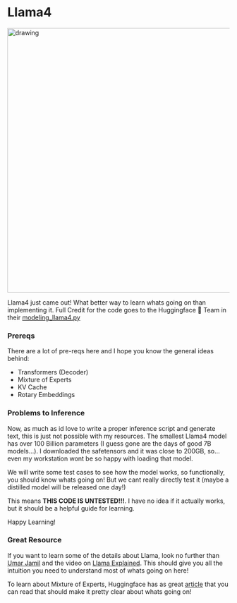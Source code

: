 
# Llama4

<img src="https://github.com/priyammaz/PyTorch-Adventures/blob/main/src/visuals/llama4.png?raw=true" alt="drawing" width="600"/>

Llama4 just came out! What better way to learn whats going on than implementing it. Full Credit for the code goes to the Huggingface 🤗 Team in their [modeling_llama4.py](https://github.com/huggingface/transformers/blob/d1b92369ca193da49f9f7ecd01b08ece45c2c9aa/src/transformers/models/llama4/modeling_llama4.py#L1766)

### Prereqs

There are a lot of pre-reqs here and I hope you know the general ideas behind:

- Transformers (Decoder)
- Mixture of Experts
- KV Cache
- Rotary Embeddings

### Problems to Inference

Now, as much as id love to write a proper inference script and generate text, this is just not possible with my resources. The smallest Llama4 model has over 100 Billion parameters (I guess gone are the days of good 7B models...). I downloaded the safetensors and it was close to 200GB, so... even my workstation wont be so happy with loading that model.

We will write some test cases to see how the model works, so functionally, you should know whats going on! But we cant really directly test it (maybe a distilled model will be released one day!)

This means **THIS CODE IS UNTESTED!!!**. I have no idea if it actually works, but it should be a helpful guide for learning.

Happy Learning!

### Great Resource

If you want to learn some of the details about Llama, look no further than [Umar Jamil](https://www.youtube.com/@umarjamilai) and the video on [Llama Explained](https://www.youtube.com/watch?v=Mn_9W1nCFLo). This should give you all the intuition you need to understand most of whats going on here!

To learn about Mixture of Experts, Huggingface has as great [article](https://huggingface.co/blog/moe) that you can read that should make it pretty clear about whats going on!